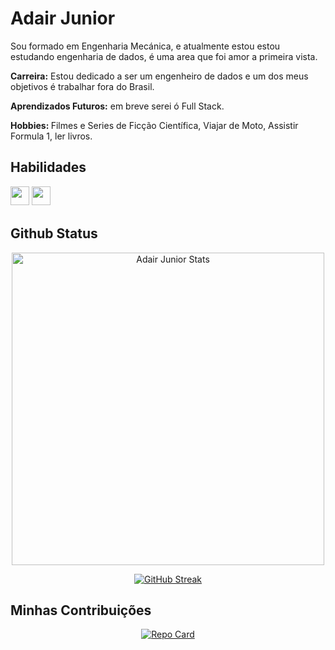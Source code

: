 # Adair Junior
<p> Sou formado em Engenharia Mecánica, e atualmente estou estou estudando engenharia de dados, é uma area que foi amor a primeira vista.</p>
 <p><strong>Carreira:</strong> Estou dedicado a ser um engenheiro de dados e um dos meus objetivos é trabalhar fora do Brasil.</p>
 
 <p><strong> Aprendizados Futuros:</strong> em breve serei ó Full Stack.</p>
 <p><strong> Hobbies: </strong> Filmes e Series de Ficção Científica, Viajar de Moto, Assistir Formula 1, ler livros.</p>


## Habilidades

 <img src="https://img.shields.io/badge/javascript-%23323330.svg?style=for-the-badge&logo=javascript&logoColor=%23F7DF1E" style="margin-bottom: 4px;" height="30px">
 
 <img src="https://img.shields.io/badge/Python-FFD43B?style=for-the-badge&logo=python&logoColor=blue" style="margin-bottom: 4px;" height="30px">

## Github Status    
<p align="center">
   <img src="https://github-readme-stats.vercel.app/api?username=adairjuniordev&show_icons=true&theme=dark" alt="Adair Junior Stats" width="500" hide_title=true hide=stars/>
   
<p align="center"> <a href="https://git.io/streak-stats">
    <img src="https://streak-stats.demolab.com/?user=adairjuniordev&icons=true&theme=dark" alt="GitHub Streak"> </a>

  

## Minhas Contribuições

<div align="center">

  [![Repo Card](https://github-readme-stats.vercel.app/api/pin/?username=adairjuniordev&repo=dio-lab-open-source&show_icons=true&theme=dark)](https://github.com/adairjuniordev/dio-lab-open-source)
</div>


